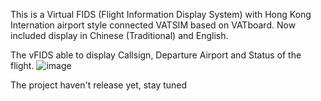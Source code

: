 
This is a Virtual FIDS (Flight Information Display System) with Hong Kong Internation airport style connected VATSIM based on VATboard. Now included display in Chinese (Traditional) and English. 


The vFIDS able to display Callsign, Departure Airport and Status of the flight.
![image](https://user-images.githubusercontent.com/55049491/197020159-425163fd-bef7-48ed-b73d-1ff6acf9074f.png)


The project haven't release yet, stay tuned
